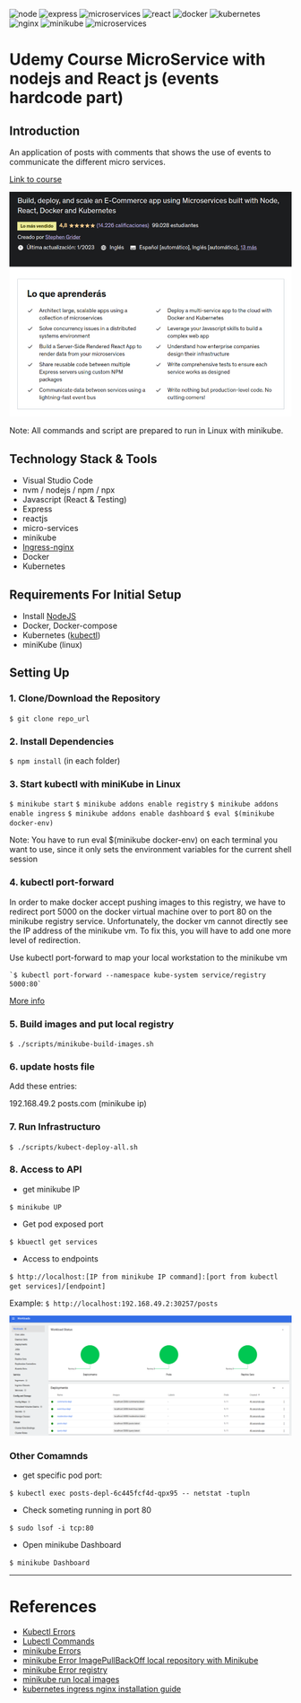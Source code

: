 ![node](https://img.shields.io/badge/node.js-informational?style=flat&logo=node.js&logoColor=white&color=6aa6f8)
![express](https://img.shields.io/badge/express-informational?style=flat&logo=express&logoColor=white&color=6aa6f8)
![microservices](https://img.shields.io/badge/microservices-informational?style=flat&logo=microservices&logoColor=white&color=6aa6f8)
![react](https://img.shields.io/badge/react-informational?style=flat&logo=react&logoColor=white&color=6aa6f8)
![docker](https://img.shields.io/badge/docker-informational?style=flat&logo=docker&logoColor=white&color=6aa6f8)
![kubernetes](https://img.shields.io/badge/kubernetes-informational?style=flat&logo=kubernetes&logoColor=white&color=6aa6f8)
![nginx](https://img.shields.io/badge/nginx-informational?style=flat&logo=nginx&logoColor=white&color=6aa6f8)
![minikube](https://img.shields.io/badge/minikube-informational?style=flat&logo=minikube&logoColor=white&color=6aa6f8)
![microservices](https://img.shields.io/badge/microservices-informational?style=flat&logo=microservices&logoColor=white&color=6aa6f8)


# Udemy Course MicroService with nodejs and React js (events hardcode part)

## Introduction

An application of posts with comments that shows the use of events to communicate the different micro services.

[Link to course](https://www.udemy.com/course/microservices-with-node-js-and-react/)

![course image](./.doc/images/course.png)

Note: All commands and script are prepared to run in Linux with minikube.

## Technology Stack & Tools

- Visual Studio Code
- nvm / nodejs / npm / npx
- Javascript (React & Testing)
- Express
- reactjs
- micro-services
- minikube
- [Ingress-nginx](https://github.com/kubernetes/ingress-nginx)
- Docker
- Kubernetes

## Requirements For Initial Setup

- Install [NodeJS](https://nodejs.org/)
- Docker, Docker-compose
- Kubernetes ([kubectl](https://kubernetes.io/docs/tasks/tools/install-kubectl-linux/))
- miniKube (linux)

## Setting Up
### 1. Clone/Download the Repository
`$ git clone repo_url`

### 2. Install Dependencies
`$ npm install` (in each folder)

### 3. Start kubectl with miniKube in Linux

  `$ minikube start`
  `$ minikube addons enable registry`
  `$ minikube addons enable ingress`
  `$ minikube addons enable dashboard`
  `$ eval $(minikube docker-env)`

  Note: You have to run eval $(minikube docker-env) on each terminal you want to use, since it only sets the environment variables for the current shell session

### 4. kubectl port-forward

  In order to make docker accept pushing images to this registry, we have to redirect port 5000 on the docker virtual machine over to port 80 on the minikube registry service. Unfortunately, the docker vm cannot directly see the IP address of the minikube vm. To fix this, you will have to add one more level of redirection.

  Use kubectl port-forward to map your local workstation to the minikube vm

    `$ kubectl port-forward --namespace kube-system service/registry 5000:80`

  [More info](https://minikube.sigs.k8s.io/docs/handbook/registry/)


### 5. Build images and put local registry

  `$ ./scripts/minikube-build-images.sh`

### 6. update hosts file
  Add these entries:

  192.168.49.2   posts.com 
  (minikube ip)

### 7. Run Infrastructuro

  `$ ./scripts/kubect-deploy-all.sh`

### 8. Access to API

  - get minikube IP

  `$ minikube UP`

  - Get pod exposed port

  `$ kbuectl get services`

  - Access to endpoints

  `$ http://localhost:[IP from minikube IP command]:[port from kubectl get services]/[endpoint]`

  Example: `$ http://localhost:192.168.49.2:30257/posts`


![k8s](./.doc/images/k8s.png)

### Other Comamnds

  - get specific pod port:

  `$ kubectl exec posts-depl-6c445fcf4d-qpx95 -- netstat -tupln`

  - Check someting running in port 80

  `$ sudo lsof -i tcp:80`

  - Open minikube Dashboard

  `$ minikube Dashboard`


---

# References

- [Kubectl Errors](./.doc/knowErrors/kubectl-errors.md)
- [Lubectl Commands](./.doc/kubectl-commands.md)
- [minikube Errors](https://stackoverflow.com/questions/60556096/unable-to-get-clusterip-service-url-from-minikube)
- [minikube Error ImagePullBackOff local repository with Minikube](https://stackoverflow.com/questions/38979231/imagepullbackoff-local-repository-with-minikube)
- [minikube Error registry](https://stackoverflow.com/questions/74493358/docker-manifest-unknown-from-local-docker-registry)
- [minikube run local images](https://stackoverflow.com/questions/42564058/how-to-use-local-docker-images-with-minikube)
- [kubernetes ingress nginx installation guide](https://kubernetes.github.io/ingress-nginx/deploy/)